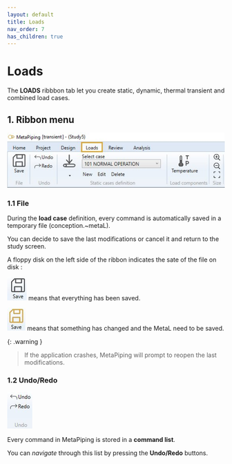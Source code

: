 ```yaml
---
layout: default
title: Loads
nav_order: 7
has_children: true
---
```


# Loads

The **LOADS** ribbbon tab let you create static, dynamic, thermal transient and combined load cases.

## 1. Ribbon menu

![Image](../Images/Load1.jpg)

### 1.1 File

During the **load case** definition, every command is automatically saved in a temporary file (conception.~metaL).

You can decide to save the last modifications or cancel it and return to the study screen.

A floppy disk on the left side of the ribbon indicates the sate of the file on disk :

![Image](../Images/Design5.jpg) means that everything has been saved.

![Image](../Images/Design6.jpg) means that something has changed and the MetaL need to be saved.

{: .warning }
>If the application crashes, MetaPiping will prompt to reopen the last modifications.

### 1.2 Undo/Redo

![Image](../Images/Design7.jpg)

Every command in MetaPiping is stored in a **command list**.

You can *navigate* through this list by pressing the **Undo/Redo** buttons.
